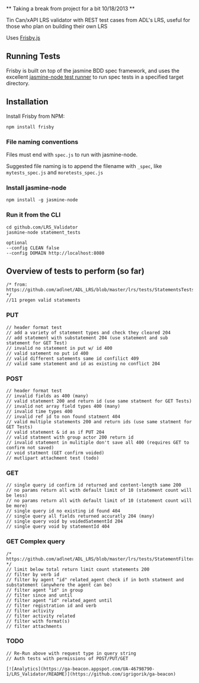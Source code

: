 ** Taking a break from project for a bit 10/18/2013 **

Tin Can/xAPI LRS validator with REST test cases from ADL's LRS, useful for those who plan on building their own LRS 

Uses [Frisby.js](http://frisbyjs.com/)

## Running Tests

Frisby is built on top of the jasmine BDD spec framework, and uses the excellent [jasmine-node test runner](https://github.com/mhevery/jasmine-node) to run spec tests in a specified target directory.  

## Installation

Install Frisby from NPM:

    npm install frisby
	
### File naming conventions

Files must end with `spec.js` to run with jasmine-node.

Suggested file naming is to append the filename with `_spec`, like `mytests_spec.js` and `moretests_spec.js`

### Install jasmine-node

    npm install -g jasmine-node

### Run it from the CLI

    cd github.com/LRS_Validator
    jasmine-node statement_tests
	
	optional
	--config CLEAN false
	--config DOMAIN http://localhost:8080

## Overview of tests to perform (so far)
    /* from: https://github.com/adlnet/ADL_LRS/blob/master/lrs/tests/StatementsTests.py */
    //11 pregen valid statements 

### PUT
    // header format test
    // add a variety of statement types and check they cleared 204
    // add statement with substatement 204 (use statement and sub statement for GET Test)
    // invalid no statement in put w/ id 400
    // valid satement no put id 400
    // valid different satements same id confilict 409
    // valid same statement and id as existing no conflict 204

### POST
    // header format test
    // invalid fields as 400 (many)
    // valid statement 200 and return id (use same statment for GET Tests)
    // invalid not array field types 400 (many)
    // invalid time types 400
    // invalid ref id to non found statment 404
    // valid multiple statements 200 and return ids (use same statment for GET Tests)
    // valid statement & id as if PUT 204
    // valid statment with group actor 200 return id
    // invalid statement in mulitiple don't save all 400 (requires GET to confirm not saved)
    // void statment (GET confirm voided)
    // mutlipart attachment test (todo)

### GET
    // single query id confirm id returned and content-length same 200
    // no params return all with default limit of 10 (statement count will be less)
	// no params return all with default limit of 10 (statement count will be more)
    // single query id no existing id found 404
    // single query all fields returned accuratly 204 (many)
    // single query void by voidedSatementId 204
    // single query void by statementId 404

### GET Complex query
    /* https://github.com/adlnet/ADL_LRS/blob/master/lrs/tests/StatementFilterTests.py */
	// limit below total return limit count statements 200
	// filter by verb id
	// filter by agent "id" related_agent check if in both statment and substatement (anywhere the agent can be)
	// filter agent "id" in group
	// filter since and until
	// filter agent "id" related_agent until
	// filter registration id and verb
	// filter activity
	// filter activity related
	// filter with format(s)
	// filter attachments

### TODO
    // Re-Run above with request type in query string
    // Auth tests with permissions of POST/PUT/GET
    
    [![Analytics](https://ga-beacon.appspot.com/UA-46798790-1/LRS_Validator/README)](https://github.com/igrigorik/ga-beacon)

